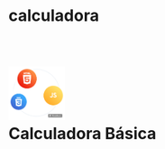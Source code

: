 # calculadora
<h1 txt-align="center">
  <br>
    <a href="https://github.com/soymariam10/calculadora"><img src="css/Img/frontend-PhotoRoom.png" alt="LogoRepo" width="100"></a>
  <br>
  Calculadora Básica
  <br>
</h1>